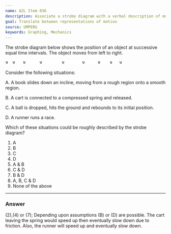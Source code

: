 ```yaml
---
name: A2L Item 036
description: Associate a strobe diagram with a verbal description of motion
goal: Translate between representations of motion
source: UMPERG
keywords: Graphing, Mechanics
---
```


The strobe diagram below shows the position of an object at successive
equal time intervals.  The object moves from left to right.

![Item036_fig1.gif](../images/Item036_fig1.gif)

Consider the following situations:

A. A book slides down an incline, moving from a rough region onto a
smooth region.

B. A cart is connected to a compressed spring and released.

C. A ball is dropped, hits the ground and rebounds to its initial
position.

D. A runner runs a race.

Which of these situations could be roughly described by the strobe
diagram?

1. A
2. B
3. C
4. D
5. A & B
6. C & D
7. B & D
8. A, B, C & D
9. None of the above

<hr/>

### Answer
(2),(4) or (7); Depending upon assumptions (B) or (D) are possible. The cart leaving the spring would speed up then eventually slow down due to friction. Also, the runner will speed up and eventually slow down.
